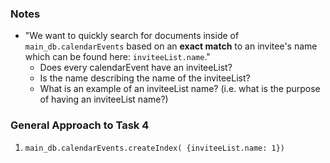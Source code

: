 ### Notes
- "We want to quickly search for documents inside of `main_db.calendarEvents` based on an **exact match** to an invitee's name which can be found here: `inviteeList.name`."
  - Does every calendarEvent have an inviteeList?
  - Is the name describing the name of the inviteeList?
  - What is an example of an inviteeList name? (i.e. what is the purpose of having an inviteeList name?)


### General Approach to Task 4
1. `main_db.calendarEvents.createIndex( {inviteeList.name: 1})`
